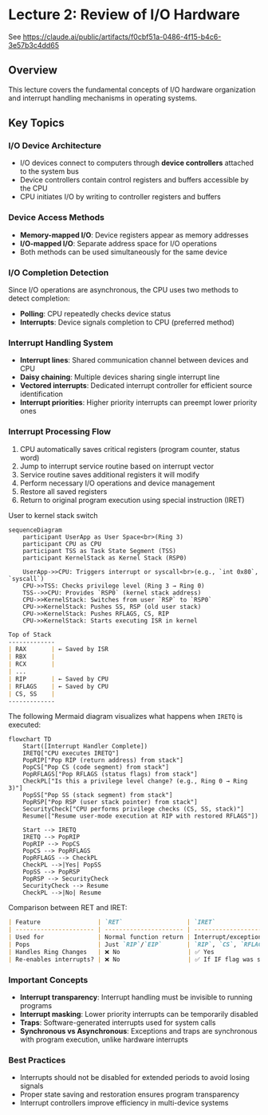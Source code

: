 # Lecture 2: Review of I/O Hardware
See https://claude.ai/public/artifacts/f0cbf51a-0486-4f15-b4c6-3e57b3c4dd65

## Overview
This lecture covers the fundamental concepts of I/O hardware organization and interrupt handling mechanisms in operating systems.

## Key Topics

### I/O Device Architecture
- I/O devices connect to computers through **device controllers** attached to the system bus
- Device controllers contain control registers and buffers accessible by the CPU
- CPU initiates I/O by writing to controller registers and buffers

### Device Access Methods
- **Memory-mapped I/O**: Device registers appear as memory addresses
- **I/O-mapped I/O**: Separate address space for I/O operations
- Both methods can be used simultaneously for the same device

### I/O Completion Detection
Since I/O operations are asynchronous, the CPU uses two methods to detect completion:
- **Polling**: CPU repeatedly checks device status
- **Interrupts**: Device signals completion to CPU (preferred method)

### Interrupt Handling System
- **Interrupt lines**: Shared communication channel between devices and CPU
- **Daisy chaining**: Multiple devices sharing single interrupt line
- **Vectored interrupts**: Dedicated interrupt controller for efficient source identification
- **Interrupt priorities**: Higher priority interrupts can preempt lower priority ones

### Interrupt Processing Flow
1. CPU automatically saves critical registers (program counter, status word)
2. Jump to interrupt service routine based on interrupt vector
3. Service routine saves additional registers it will modify
4. Perform necessary I/O operations and device management
5. Restore all saved registers
6. Return to original program execution using special instruction (IRET)

User to kernel stack switch
```mermaid
sequenceDiagram
    participant UserApp as User Space<br>(Ring 3)
    participant CPU as CPU
    participant TSS as Task State Segment (TSS)
    participant KernelStack as Kernel Stack (RSP0)

    UserApp->>CPU: Triggers interrupt or syscall<br>(e.g., `int 0x80`, `syscall`)
    CPU->>TSS: Checks privilege level (Ring 3 → Ring 0)
    TSS-->>CPU: Provides `RSP0` (kernel stack address)
    CPU->>KernelStack: Switches from user `RSP` to `RSP0`
    CPU->>KernelStack: Pushes SS, RSP (old user stack)
    CPU->>KernelStack: Pushes RFLAGS, CS, RIP
    CPU->>KernelStack: Starts executing ISR in kernel
```

```markdown
Top of Stack
-------------
| RAX       | ← Saved by ISR
| RBX       |
| RCX       |
| ...
| RIP       | ← Saved by CPU
| RFLAGS    | ← Saved by CPU
| CS, SS    |
-------------
```

The following Mermaid diagram visualizes what happens when `IRETQ` is executed:

```mermaid
flowchart TD
    Start([Interrupt Handler Complete])
    IRETQ["CPU executes IRETQ"]
    PopRIP["Pop RIP (return address) from stack"]
    PopCS["Pop CS (code segment) from stack"]
    PopRFLAGS["Pop RFLAGS (status flags) from stack"]
    CheckPL["Is this a privilege level change? (e.g., Ring 0 → Ring 3)"]
    PopSS["Pop SS (stack segment) from stack"]
    PopRSP["Pop RSP (user stack pointer) from stack"]
    SecurityCheck["CPU performs privilege checks (CS, SS, stack)"]
    Resume(["Resume user-mode execution at RIP with restored RFLAGS"])

    Start --> IRETQ
    IRETQ --> PopRIP
    PopRIP --> PopCS
    PopCS --> PopRFLAGS
    PopRFLAGS --> CheckPL
    CheckPL -->|Yes| PopSS
    PopSS --> PopRSP
    PopRSP --> SecurityCheck
    SecurityCheck --> Resume
    CheckPL -->|No| Resume
```
Comparison between RET and IRET:
```markdown
| Feature                | `RET`                  | `IRET`                                          |
| ---------------------- | ---------------------- | ----------------------------------------------- |
| Used for               | Normal function return | Interrupt/exception return                      |
| Pops                   | Just `RIP`/`EIP`       | `RIP`, `CS`, `RFLAGS`, (optionally `SS`, `RSP`) |
| Handles Ring Changes   | ❌ No                   | ✅ Yes                                           |
| Re-enables interrupts? | ❌ No                   | ✅ If IF flag was set                            |
```

### Important Concepts
- **Interrupt transparency**: Interrupt handling must be invisible to running programs
- **Interrupt masking**: Lower priority interrupts can be temporarily disabled
- **Traps**: Software-generated interrupts used for system calls
- **Synchronous vs Asynchronous**: Exceptions and traps are synchronous with program execution, unlike hardware interrupts

### Best Practices
- Interrupts should not be disabled for extended periods to avoid losing signals
- Proper state saving and restoration ensures program transparency
- Interrupt controllers improve efficiency in multi-device systems
